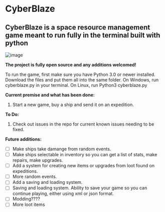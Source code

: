 # CyberBlaze
            
## CyberBlaze is a space resource management game meant to run fully in the terminal built with python

![image](https://github.com/Nerdrantz/CyberBlaze/assets/66850234/286754ba-56e9-488f-9a34-e2923f998854)



**The project is fully open source and any additions welcomed!**


To run the game, first make sure you have Python 3.0 or newer installed. 
Download the files and put them all into the same folder. 
On Windows, run cyberblaze.py in your terminal. On Linux, run Python3 cyberblaze.py

**Current premise and what has been done:**
1. Start a new game, buy a ship and send it on an expedition.


**To Do:**
1. Check out issues in the repo for current known issues needing to be fixed. 


**Future additions:**
- [ ] Make ships take damange from random events.
- [ ] Make ships selectable in inventory so you can get a list of stats, make repairs, make upgrades.
- [ ] Add a system for creating new items or upgrades from loot found on expeditions.
- [ ] More random events.
- [ ] Add a saving and loading system.
- [ ] Saving and loading system. Ability to save your game so you can continue playing, either using xml or json format.
- [ ] Modding????
- [ ] More loot items
